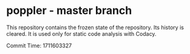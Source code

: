 # poppler - master branch

This repository contains the frozen state of the repository.
Its history is cleared. It is used only for static code
analysis with Codacy.

Commit Time: 1711603327